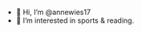 - 👋 Hi, I’m @annewies17
- 👀 I’m interested in sports & reading.

<!---
annewies17/annewies17 is a ✨ special ✨ repository because its `README.md` (this file) appears on your GitHub profile.
You can click the Preview link to take a look at your changes.
--->
